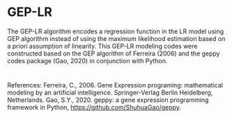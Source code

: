 # GEP-LR
The GEP-LR algorithm encodes a regression function in the LR model using GEP algorithm instead of using the maximum likelihood estimation based on a priori assumption of linearity. This GEP-LR modeling codes were constructed based on the GEP algorithm of Ferreira (2006) and the geppy codes package (Gao, 2020) in conjunction with Python.
#
References: 
Ferreira, C., 2006. Gene Expression programing: mathematical modeling by an artificial intelligence. Springer-Verlag Berlin Heidelberg, Netherlands. 
Gao, S.Y., 2020. geppy: a gene expression programming framework in Python, https://github.com/ShuhuaGao/geppy.
